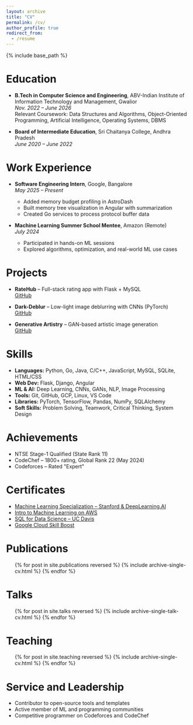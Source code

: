 ```yaml
---
layout: archive
title: "CV"
permalink: /cv/
author_profile: true
redirect_from:
  - /resume
---
```


{% include base_path %}

Education
======
* **B.Tech in Computer Science and Engineering**, ABV-Indian Institute of Information Technology and Management, Gwalior  
  _Nov. 2022 – June 2026_  
  Relevant Coursework: Data Structures and Algorithms, Object-Oriented Programming, Artificial Intelligence, Operating Systems, DBMS

* **Board of Intermediate Education**, Sri Chaitanya College, Andhra Pradesh  
  _June 2020 – June 2022_

Work Experience
======
* **Software Engineering Intern**, Google, Bangalore  
  _May 2025 – Present_  
  - Added memory budget profiling in AstroDash  
  - Built memory tree visualization in Angular with summarization  
  - Created Go services to process protocol buffer data  

* **Machine Learning Summer School Mentee**, Amazon (Remote)  
  _July 2024_  
  - Participated in hands-on ML sessions  
  - Explored algorithms, optimization, and real-world ML use cases  

Projects
======
* **RateHub** – Full-stack rating app with Flask + MySQL  
  [GitHub](https://github.com/sathvik73/RateHub)

* **Dark-Deblur** – Low-light image deblurring with CNNs (PyTorch)  
  [GitHub](https://github.com/sathvik73/Dark-Deblur)

* **Generative Artistry** – GAN-based artistic image generation  
  [GitHub](https://github.com/sathvik73/Generative-Artistry)

Skills
======
* **Languages:** Python, Go, Java, C/C++, JavaScript, MySQL, SQLite, HTML/CSS  
* **Web Dev:** Flask, Django, Angular  
* **ML & AI:** Deep Learning, CNNs, GANs, NLP, Image Processing  
* **Tools:** Git, GitHub, GCP, Linux, VS Code  
* **Libraries:** PyTorch, TensorFlow, Pandas, NumPy, SQLAlchemy  
* **Soft Skills:** Problem Solving, Teamwork, Critical Thinking, System Design

Achievements
======
* NTSE Stage-1 Qualified (State Rank 11)  
* CodeChef – 1800+ rating, Global Rank 22 (May 2024)  
* Codeforces – Rated "Expert"

Certificates
======
* [Machine Learning Specialization – Stanford & DeepLearning.AI](https://www.coursera.org/account/accomplishments/specialization/certificate/QFHA77VZ8WE8)  
* [Intro to Machine Learning on AWS](https://www.coursera.org/account/accomplishments/certificate/ER6T7L8MH8XY)  
* [SQL for Data Science – UC Davis](https://www.coursera.org/account/accomplishments/certificate/P9PHQSJXMRGR)  
* [Google Cloud Skill Boost](https://www.cloudskillsboost.google/public_profiles/5cc179e5-6365-4cdf-8525-1107896eda4c)

Publications
======
<ul>
  {% for post in site.publications reversed %}
    {% include archive-single-cv.html %}
  {% endfor %}
</ul>

Talks
======
<ul>
  {% for post in site.talks reversed %}
    {% include archive-single-talk-cv.html %}
  {% endfor %}
</ul>

Teaching
======
<ul>
  {% for post in site.teaching reversed %}
    {% include archive-single-cv.html %}
  {% endfor %}
</ul>

Service and Leadership
======
* Contributor to open-source tools and templates  
* Active member of ML and programming communities  
* Competitive programmer on Codeforces and CodeChef
